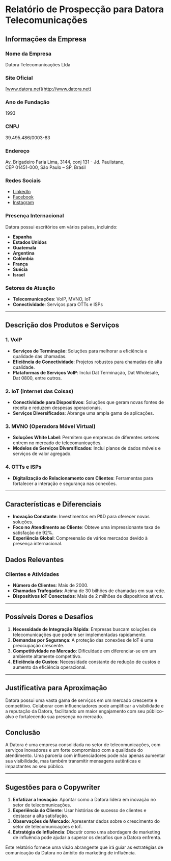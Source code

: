 # Relatório de Prospecção para Datora Telecomunicações

## Informações da Empresa
### Nome da Empresa
Datora Telecomunicações Ltda

### Site Oficial
[www.datora.net](http://www.datora.net)

### Ano de Fundação
1993

### CNPJ
39.495.486/0003-83

### Endereço
Av. Brigadeiro Faria Lima, 3144, conj 131 - Jd. Paulistano,  
CEP 01451-000, São Paulo – SP, Brasil

### Redes Sociais
- [LinkedIn](https://www.linkedin.com/company/datora/)
- [Facebook](https://www.facebook.com/DatoraTelecom)
- [Instagram](https://www.instagram.com/datora_telecom/)

### Presença Internacional
Datora possui escritórios em vários países, incluindo:
- **Espanha**
- **Estados Unidos**
- **Guatemala**
- **Argentina**
- **Colômbia**
- **França**
- **Suécia**
- **Israel**

### Setores de Atuação
- **Telecomunicações**: VoIP, MVNO, IoT
- **Conectividade**: Serviços para OTTs e ISPs

---

## Descrição dos Produtos e Serviços
### 1. VoIP
- **Serviços de Terminação**: Soluções para melhorar a eficiência e qualidade das chamadas.
- **Eficiência de Conectividade**: Projetos robustos para chamadas de alta qualidade.
- **Plataformas de Serviços VoIP**: Inclui Dat Terminação, Dat Wholesale, Dat 0800, entre outros.

### 2. IoT (Internet das Coisas)
- **Conectividade para Dispositivos**: Soluções que geram novas fontes de receita e reduzem despesas operacionais.
- **Serviços Diversificados**: Abrange uma ampla gama de aplicações.

### 3. MVNO (Operadora Móvel Virtual)
- **Soluções White Label**: Permitem que empresas de diferentes setores entrem no mercado de telecomunicações.
- **Modelos de Serviços Diversificados**: Inclui planos de dados móveis e serviços de valor agregado.

### 4. OTTs e ISPs
- **Digitalização do Relacionamento com Clientes**: Ferramentas para fortalecer a interação e segurança nas conexões.

---

## Características e Diferenciais
- **Inovação Constante**: Investimentos em P&D para oferecer novas soluções.
- **Foco no Atendimento ao Cliente**: Obteve uma impressionante taxa de satisfação de 92%.
- **Experiência Global**: Compreensão de vários mercados devido à presença internacional.

## Dados Relevantes
### Clientes e Atividades
- **Número de Clientes**: Mais de 2000.
- **Chamadas Trafegadas**: Acima de 30 bilhões de chamadas em sua rede.
- **Dispositivos IoT Conectados**: Mais de 2 milhões de dispositivos ativos.

---

## Possíveis Dores e Desafios
1. **Necessidade de Integração Rápida**: Empresas buscam soluções de telecomunicações que podem ser implementadas rapidamente.
2. **Demandas por Segurança**: A proteção das conexões de IoT é uma preocupação crescente.
3. **Competitividade no Mercado**: Dificuldade em diferenciar-se em um ambiente altamente competitivo.
4. **Eficiência de Custos**: Necessidade constante de redução de custos e aumento da eficiência operacional.

---

## Justificativa para Aproximação
Datora possui uma vasta gama de serviços em um mercado crescente e competitivo. Colaborar com influenciadores pode amplificar a visibilidade e a reputação da Datora, facilitando um maior engajamento com seu público-alvo e fortalecendo sua presença no mercado.

## Conclusão
A Datora é uma empresa consolidada no setor de telecomunicações, com serviços inovadores e um forte compromisso com a qualidade do atendimento. Uma parceria com influenciadores pode não apenas aumentar sua visibilidade, mas também transmitir mensagens autênticas e impactantes ao seu público.

---

## Sugestões para o Copywriter
1. **Enfatizar a Inovação**: Apontar como a Datora lidera em inovação no setor de telecomunicações.
2. **Experiência do Cliente**: Usar histórias de sucesso de clientes e destacar a alta satisfação.
3. **Observações de Mercado**: Apresentar dados sobre o crescimento do setor de telecomunicações e IoT.
4. **Estratégia de Influência**: Discutir como uma abordagem de marketing de influência pode ajudar a superar os desafios que a Datora enfrenta.

Este relatório fornece uma visão abrangente que irá guiar as estratégias de comunicação da Datora no âmbito do marketing de influência.
